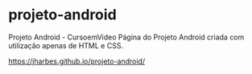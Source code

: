 # projeto-android
 Projeto Android - CursoemVideo
 Página do Projeto Android criada com utilização apenas de HTML e CSS.
 
https://jharbes.github.io/projeto-android/
